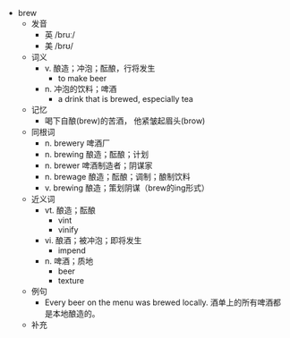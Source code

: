 - brew
  - 发音
    - 英 /bruː/
    - 美 /brʊ/
  - 词义
    - v. 酿造；冲泡；酝酿，行将发生
      - to make beer
    - n. 冲泡的饮料；啤酒
      - a drink that is brewed, especially tea
  - 记忆
    - 喝下自酿(brew)的苦酒， 他紧皱起眉头(brow)
  - 同根词
    - n. brewery 啤酒厂
    - n. brewing 酿造；酝酿；计划
    - n. brewer 啤酒制造者；阴谋家
    - n. brewage 酿造；酝酿；调制；酿制饮料
    - v. brewing 酿造；策划阴谋（brew的ing形式）
  - 近义词
    - vt. 酿造；酝酿
      - vint
      - vinify
    - vi. 酿酒；被冲泡；即将发生
      - impend
    - n. 啤酒；质地
      - beer
      - texture
  - 例句
    - Every beer on the menu was brewed locally. 酒单上的所有啤酒都是本地酿造的。
  - 补充